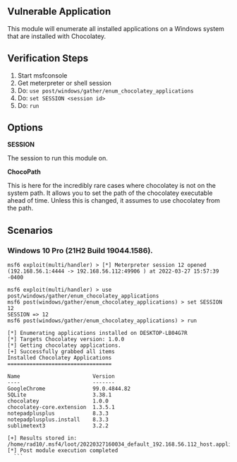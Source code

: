 ## Vulnerable Application

This module will enumerate all installed applications on a Windows system that
are installed with Chocolatey.

## Verification Steps
  1. Start msfconsole
  2. Get meterpreter or shell session
  3. Do: ```use post/windows/gather/enum_chocolatey_applications```
  4. Do: ```set SESSION <session id>```
  5. Do: ```run```

## Options

  **SESSION**

  The session to run this module on.

  **ChocoPath**

  This is here for the incredibly rare cases where chocolatey is not on the
  system path. It allows you to set the path of the chocolatey executable
  ahead of time. Unless this is changed, it assumes to use chocolatey from
  the path.

## Scenarios

### Windows 10 Pro (21H2 Build 19044.1586).

  ```
  msf6 exploit(multi/handler) > [*] Meterpreter session 12 opened (192.168.56.1:4444 -> 192.168.56.112:49906 ) at 2022-03-27 15:57:39 -0400

  msf6 exploit(multi/handler) > use post/windows/gather/enum_chocolatey_applications 
  msf6 post(windows/gather/enum_chocolatey_applications) > set SESSION 12
  SESSION => 12
  msf6 post(windows/gather/enum_chocolatey_applications) > run

  [*] Enumerating applications installed on DESKTOP-LB04G7R
  [*] Targets Chocolatey version: 1.0.0
  [*] Getting chocolatey applications.
  [+] Successfully grabbed all items
  Installed Chocolatey Applications
  =================================

  Name                       Version
  ----                       -------
  GoogleChrome               99.0.4844.82
  SQLite                     3.38.1
  chocolatey                 1.0.0
  chocolatey-core.extension  1.3.5.1
  notepadplusplus            8.3.3
  notepadplusplus.install    8.3.3
  sublimetext3               3.2.2

  [+] Results stored in: /home/rad10/.msf4/loot/20220327160034_default_192.168.56.112_host.application_704988.txt
  [*] Post module execution completed
    ```
